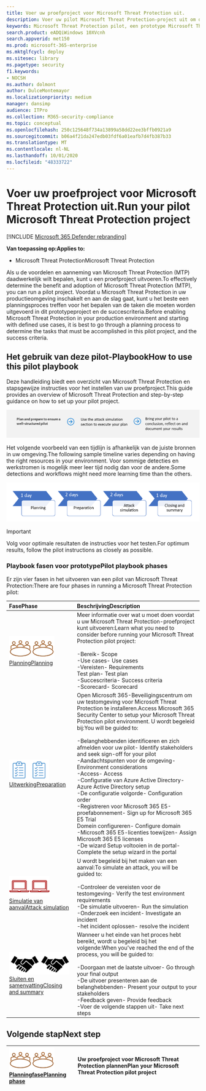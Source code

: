 ```yaml
---
title: Voer uw proefproject voor Microsoft Threat Protection uit.
description: Voer uw pilot Microsoft Threat Protection-project uit om de voordelen en aanneming van Microsoft Threat Protection (MTP) te bepalen.
keywords: Microsoft Threat Protection pilot, een prototype Microsoft Threat Protection-project, Microsoft Threat Protection evalueren in productie, Microsoft Threat Protection pilotproject, Cyber beveiliging, geavanceerde permanente bedreiging, beveiliging van uw organisatie, apparaten, apparaat, identiteit, gebruikers, gegevens, toepassingen, incidenten, geautomatiseerd onderzoek en herstel, geavanceerde jacht
search.product: eADQiWindows 10XVcnh
search.appverid: met150
ms.prod: microsoft-365-enterprise
ms.mktglfcycl: deploy
ms.sitesec: library
ms.pagetype: security
f1.keywords:
- NOCSH
ms.author: dolmont
author: DulceMontemayor
ms.localizationpriority: medium
manager: dansimp
audience: ITPro
ms.collection: M365-security-compliance
ms.topic: conceptual
ms.openlocfilehash: 250c125648f734a13899a58dd22ee3bffb0921a9
ms.sourcegitcommit: b06a4f21da247edb03fdf6a01eafb7d4fb387b33
ms.translationtype: MT
ms.contentlocale: nl-NL
ms.lasthandoff: 10/01/2020
ms.locfileid: "48333722"
---
```

# <a name="run-your-pilot-microsoft-threat-protection-project"></a><span data-ttu-id="7ea19-104">Voer uw proefproject voor Microsoft Threat Protection uit.</span><span class="sxs-lookup"><span data-stu-id="7ea19-104">Run your pilot Microsoft Threat Protection project</span></span> 

[!INCLUDE [Microsoft 365 Defender rebranding](../includes/microsoft-defender.md)]


<span data-ttu-id="7ea19-105">**Van toepassing op:**</span><span class="sxs-lookup"><span data-stu-id="7ea19-105">**Applies to:**</span></span>
- <span data-ttu-id="7ea19-106">Microsoft Threat Protection</span><span class="sxs-lookup"><span data-stu-id="7ea19-106">Microsoft Threat Protection</span></span>

<span data-ttu-id="7ea19-107">Als u de voordelen en aanneming van Microsoft Threat Protection (MTP) daadwerkelijk wilt bepalen, kunt u een proefproject uitvoeren.</span><span class="sxs-lookup"><span data-stu-id="7ea19-107">To effectively determine the benefit and adoption of Microsoft Threat Protection (MTP), you can run a pilot project.</span></span> <span data-ttu-id="7ea19-108">Voordat u Microsoft Threat Protection in uw productieomgeving inschakelt en aan de slag gaat, kunt u het beste een planningsproces treffen voor het bepalen van de taken die moeten worden uitgevoerd in dit prototypeproject en de succescriteria.</span><span class="sxs-lookup"><span data-stu-id="7ea19-108">Before enabling Microsoft Threat Protection in your production environment and starting with defined use cases, it is best to go through a planning process to determine the tasks that must be accomplished in this pilot project, and the success criteria.</span></span> 


## <a name="how-to-use-this-pilot-playbook"></a><span data-ttu-id="7ea19-109">Het gebruik van deze pilot-Playbook</span><span class="sxs-lookup"><span data-stu-id="7ea19-109">How to use this pilot playbook</span></span>

<span data-ttu-id="7ea19-110">Deze handleiding biedt een overzicht van Microsoft Threat Protection en stapsgewijze instructies voor het instellen van uw proefproject.</span><span class="sxs-lookup"><span data-stu-id="7ea19-110">This guide provides an overview of Microsoft Threat Protection and step-by-step guidance on how to set up your pilot project.</span></span> 

![Fasen in de proefwerken met Microsoft Threat Protection](../../media/pilotphases.png)

<span data-ttu-id="7ea19-112">Het volgende voorbeeld van een tijdlijn is afhankelijk van de juiste bronnen in uw omgeving.</span><span class="sxs-lookup"><span data-stu-id="7ea19-112">The following sample timeline varies depending on having the right resources in your environment.</span></span> <span data-ttu-id="7ea19-113">Voor sommige detecties en werkstromen is mogelijk meer leer tijd nodig dan voor de andere.</span><span class="sxs-lookup"><span data-stu-id="7ea19-113">Some detections and workflows might need more learning time than the others.</span></span>

![Voorbeeld van een tijdlijn met een Microsoft Threat Protection-proef](../../media/pilotimeline.png)

>[!IMPORTANT]
><span data-ttu-id="7ea19-115">Volg voor optimale resultaten de instructies voor het testen.</span><span class="sxs-lookup"><span data-stu-id="7ea19-115">For optimum results, follow the pilot instructions as closely as possible.</span></span>


### <a name="pilot-playbook-phases"></a><span data-ttu-id="7ea19-116">Playbook fasen voor prototype</span><span class="sxs-lookup"><span data-stu-id="7ea19-116">Pilot playbook phases</span></span> 

<span data-ttu-id="7ea19-117">Er zijn vier fasen in het uitvoeren van een pilot van Microsoft Threat Protection:</span><span class="sxs-lookup"><span data-stu-id="7ea19-117">There are four phases in running a Microsoft Threat Protection pilot:</span></span>

|<span data-ttu-id="7ea19-118">Fase</span><span class="sxs-lookup"><span data-stu-id="7ea19-118">Phase</span></span> | <span data-ttu-id="7ea19-119">Beschrijving</span><span class="sxs-lookup"><span data-stu-id="7ea19-119">Description</span></span> | 
|:-------|:-----|
| <span data-ttu-id="7ea19-120">![Planning](../../media/mtp/plan.png)</span><span class="sxs-lookup"><span data-stu-id="7ea19-120">![Planning](../../media/mtp/plan.png)</span></span><br>[<span data-ttu-id="7ea19-121">Planning</span><span class="sxs-lookup"><span data-stu-id="7ea19-121">Planning</span></span>](mtp-pilot-plan.md)| <span data-ttu-id="7ea19-122">Meer informatie over wat u moet doen voordat u uw Microsoft Threat Protection-proefproject kunt uitvoeren:</span><span class="sxs-lookup"><span data-stu-id="7ea19-122">Learn what you need to consider before running your Microsoft Threat Protection pilot project:</span></span> <br><br><span data-ttu-id="7ea19-123">-Bereik</span><span class="sxs-lookup"><span data-stu-id="7ea19-123">- Scope</span></span> <br> <span data-ttu-id="7ea19-124">-Use cases</span><span class="sxs-lookup"><span data-stu-id="7ea19-124">- Use cases</span></span> <br><span data-ttu-id="7ea19-125">-Vereisten</span><span class="sxs-lookup"><span data-stu-id="7ea19-125">- Requirements</span></span> <br><span data-ttu-id="7ea19-126">Test plan</span><span class="sxs-lookup"><span data-stu-id="7ea19-126">- Test plan</span></span> <br> <span data-ttu-id="7ea19-127">-Succescriteria</span><span class="sxs-lookup"><span data-stu-id="7ea19-127">- Success criteria</span></span> <br> <span data-ttu-id="7ea19-128">-Scorecard</span><span class="sxs-lookup"><span data-stu-id="7ea19-128">- Scorecard</span></span> 
| <span data-ttu-id="7ea19-129">![Uitwerking](../../media/mtp/prep.png)</span><span class="sxs-lookup"><span data-stu-id="7ea19-129">![Preparation](../../media/mtp/prep.png)</span></span> <br>[<span data-ttu-id="7ea19-130">Uitwerking</span><span class="sxs-lookup"><span data-stu-id="7ea19-130">Preparation</span></span>](mtp-evaluation.md)|  <span data-ttu-id="7ea19-131">Open Microsoft 365-Beveiligingscentrum om uw testomgeving voor Microsoft Threat Protection te installeren.</span><span class="sxs-lookup"><span data-stu-id="7ea19-131">Access Microsoft 365 Security Center to setup your Microsoft Threat Protection pilot  environment.</span></span> <span data-ttu-id="7ea19-132">U wordt begeleid bij:</span><span class="sxs-lookup"><span data-stu-id="7ea19-132">You will be guided to:</span></span><br><br><span data-ttu-id="7ea19-133">-Belanghebbenden identificeren en zich afmelden voor uw pilot</span><span class="sxs-lookup"><span data-stu-id="7ea19-133">- Identify stakeholders and seek sign-off for your pilot</span></span> <br> <span data-ttu-id="7ea19-134">-Aandachtspunten voor de omgeving</span><span class="sxs-lookup"><span data-stu-id="7ea19-134">- Environment considerations</span></span> <br><span data-ttu-id="7ea19-135">-Access</span><span class="sxs-lookup"><span data-stu-id="7ea19-135">- Access</span></span> <br><span data-ttu-id="7ea19-136">-Configuratie van Azure Active Directory</span><span class="sxs-lookup"><span data-stu-id="7ea19-136">- Azure Active Directory setup</span></span> <br> <span data-ttu-id="7ea19-137">-De configuratie volgorde</span><span class="sxs-lookup"><span data-stu-id="7ea19-137">- Configuration order</span></span> <br> <span data-ttu-id="7ea19-138">-Registreren voor Microsoft 365 E5-proefabonnement</span><span class="sxs-lookup"><span data-stu-id="7ea19-138">- Sign up for Microsoft 365 E5 Trial</span></span> <br> <span data-ttu-id="7ea19-139">Domein configureren</span><span class="sxs-lookup"><span data-stu-id="7ea19-139">- Configure domain</span></span> <br><span data-ttu-id="7ea19-140">-Microsoft 365 E5-licenties toewijzen</span><span class="sxs-lookup"><span data-stu-id="7ea19-140">- Assign Microsoft 365 E5 licenses</span></span> <br> <span data-ttu-id="7ea19-141">-De wizard Setup voltooien in de portal</span><span class="sxs-lookup"><span data-stu-id="7ea19-141">- Complete the setup wizard in the portal</span></span>|
| <span data-ttu-id="7ea19-142">![Simulatie van aanval](../../media/mtp/run-sim.png)</span><span class="sxs-lookup"><span data-stu-id="7ea19-142">![Attack simulation](../../media/mtp/run-sim.png)</span></span> <br>[<span data-ttu-id="7ea19-143">Simulatie van aanval</span><span class="sxs-lookup"><span data-stu-id="7ea19-143">Attack simulation</span></span>](mtp-pilot-simulate.md) | <span data-ttu-id="7ea19-144">U wordt begeleid bij het maken van een aanval:</span><span class="sxs-lookup"><span data-stu-id="7ea19-144">To simulate an attack, you will be guided to:</span></span><br><br><span data-ttu-id="7ea19-145">-Controleer de vereisten voor de testomgeving</span><span class="sxs-lookup"><span data-stu-id="7ea19-145">- Verify the test environment requirements</span></span> <br><span data-ttu-id="7ea19-146">-De simulatie uitvoeren</span><span class="sxs-lookup"><span data-stu-id="7ea19-146">-  Run the simulation</span></span> <br><span data-ttu-id="7ea19-147">-Onderzoek een incident</span><span class="sxs-lookup"><span data-stu-id="7ea19-147">- Investigate an incident</span></span> <br><span data-ttu-id="7ea19-148">-het incident oplossen</span><span class="sxs-lookup"><span data-stu-id="7ea19-148">- resolve the incident</span></span> 
| <span data-ttu-id="7ea19-149">![Sluiten en samenvatting](../../media/mtp/close.png)</span><span class="sxs-lookup"><span data-stu-id="7ea19-149">![Closing and summary](../../media/mtp/close.png)</span></span> <br>[<span data-ttu-id="7ea19-150">Sluiten en samenvatting</span><span class="sxs-lookup"><span data-stu-id="7ea19-150">Closing and summary</span></span>](mtp-pilot-close.md) | <span data-ttu-id="7ea19-151">Wanneer u het einde van het proces hebt bereikt, wordt u begeleid bij het volgende:</span><span class="sxs-lookup"><span data-stu-id="7ea19-151">When you've reached the end of the process, you will be guided to:</span></span><br><br><span data-ttu-id="7ea19-152">-Doorgaan met de laatste uitvoer</span><span class="sxs-lookup"><span data-stu-id="7ea19-152">- Go through your final output</span></span><br><span data-ttu-id="7ea19-153">-De uitvoer presenteren aan de belanghebbenden</span><span class="sxs-lookup"><span data-stu-id="7ea19-153">- Present your output to your stakeholders</span></span> <br><span data-ttu-id="7ea19-154">-Feedback geven</span><span class="sxs-lookup"><span data-stu-id="7ea19-154">- Provide feedback</span></span> <br><span data-ttu-id="7ea19-155">-Voer de volgende stappen uit</span><span class="sxs-lookup"><span data-stu-id="7ea19-155">- Take next steps</span></span> 

## <a name="next-step"></a><span data-ttu-id="7ea19-156">Volgende stap</span><span class="sxs-lookup"><span data-stu-id="7ea19-156">Next step</span></span>
|<span data-ttu-id="7ea19-157">![Planningfase](../../media/mtp/plan.png)</span><span class="sxs-lookup"><span data-stu-id="7ea19-157">![Planning phase](../../media/mtp/plan.png)</span></span> <br>[<span data-ttu-id="7ea19-158">Planningfase</span><span class="sxs-lookup"><span data-stu-id="7ea19-158">Planning phase</span></span>](mtp-pilot-plan.md) | <span data-ttu-id="7ea19-159">Uw proefproject voor Microsoft Threat Protection plannen</span><span class="sxs-lookup"><span data-stu-id="7ea19-159">Plan your Microsoft Threat Protection pilot project</span></span> 
|:-------|:-----|
